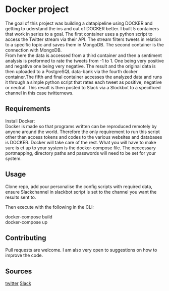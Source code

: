 # Docker project

The goal of this project was building a datapipeline using DOCKER and getting to uderstand the ins and out of DOCKER better. I built 5 containers that work in series to a goal. The first container uses a python script to access the Twitter stream via their API. The stream filters tweets in relation to a specific topic and saves them in MongoDB. The second container is the connection with MongoDB. <br />
From here the data is accessed from a third container and then a sentiment analysis is preformed to rate the tweets from -1 to 1. One being very positive and negative one being very negative. The result and the original data is then uploaded to a PostgreSQL data-bank via the fourth docker container.The fifth and final container accesses the analyzed data and runs it through a simple python script that rates each tweet as positive, negative or neutral. This result is then posted to Slack via a Slockbot to a specificed channel in this case twitternews.     

## Requirements

Install Docker: <br />
Docker is made so that programs written can be reproduced remotely by anyone around the world. Therefore the only requirement to run this script other than access tokens and codes to the various websites and databases is DOCKER. Docker will take care of the rest. What you will have to make sure is et up to your system is the docker-compose file. The neccessary portmapping, directory paths and passwords will need to be set for your system.

## Usage

Clone repo, add your personalise the config scripts with required data, ensure Slackchannel in slackbot script is set to the channel you want the results sent to. 

Then execute with the following in the CLI: 

docker-compose build <br>
docker-compose up

## Contributing
Pull requests are welcome. I am also very open to suggestions on how to improve the code.

## Sources
[twitter](https://developer.twitter.com/en/apps)
[Slack](www.slack.com)
